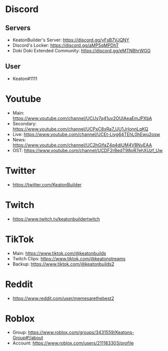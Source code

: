 # Discord
## Servers
- KeatonBuilder's Server: https://discord.gg/yFsB7VJQNY
- Discord's Locker: https://discord.gg/aMP5qMPDhT
- Doki Doki Extended Community: https://discord.gg/eMTNBhrWGG
## User
- Keaton#1111
# Youtube
- Main: https://www.youtube.com/channel/UCUy7q41uv2OUlAeaEmJPXbA
- Secondary: https://www.youtube.com/channel/UCPxC8xRa7_UU1JrIonnLqKQ
- Live: https://www.youtube.com/channel/UCEt-Liyg64TEhL0hEwu2osw
- News: https://www.youtube.com/channel/UC2hGifaZ4q4diUM4VBNyEAA
- OST: https://www.youtube.com/channel/UCDF2rBedT98oR7ehXUzf_Uw
# Twitter
- https://twitter.com/KeatonBuilder
# Twitch
- https://www.twitch.tv/keatonbuildertwitch
# TikTok
- Main: https://www.tiktok.com/@keatonbuilds
- Twitch Clips: https://www.tiktok.com/@keatonstreams
- Backup: https://www.tiktok.com/@keatonbuilds2
# Reddit
- https://www.reddit.com/user/memesarethebest2
# Roblox
- Group: https://www.roblox.com/groups/3431559/Keatons-Group#!/about
- Account: https://www.roblox.com/users/211183303/profile
